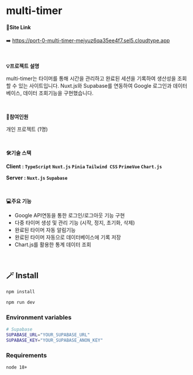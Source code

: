 # multi-timer

#### 🔗Site Link

➡️ https://port-0-multi-timer-mejyuz6qa35ee4f7.sel5.cloudtype.app

<br>

**💡프로젝트 설명**

multi-timer는 타이머를 통해 시간을 관리하고 완료된 세션을 기록하여 생산성을 조회할 수 있는 사이트입니다. Nuxt.js와 Supabase를 연동하여 Google 로그인과 데이터베이스, 데이터 조회기능을 구현했습니다.

<br>

**🤝참여인원**

개인 프로젝트 (1명)

<br>

**🛠️기술 스택**

**Client : `TypeScript` `Nuxt.js` `Pinia` `Tailwind CSS` `PrimeVue` `Chart.js`**

**Server : `Nuxt.js` `Supabase`**

<br>

**💻주요 기능**

- Google API연동을 통한 로그인/로그아웃 기능 구현
- 다중 타이머 생성 및 관리 기능 (시작, 정지, 초기화, 삭제)
- 완료된 타이머 자동 알림기능
- 완료된 타이머 자동으로 데이터베이스에 기록 저장
- Chart.js를 활용한 통계 데이터 조회

<br>

## 🪄 Install

```sh
npm install
```

```sh
npm run dev
```

### Environment variables

```sh
# Supabase
SUPABASE_URL="YOUR_SUPABASE_URL"
SUPABASE_KEY="YOUR_SUPABASE_ANON_KEY"
```

### Requirements

```sh
node 18+
```
